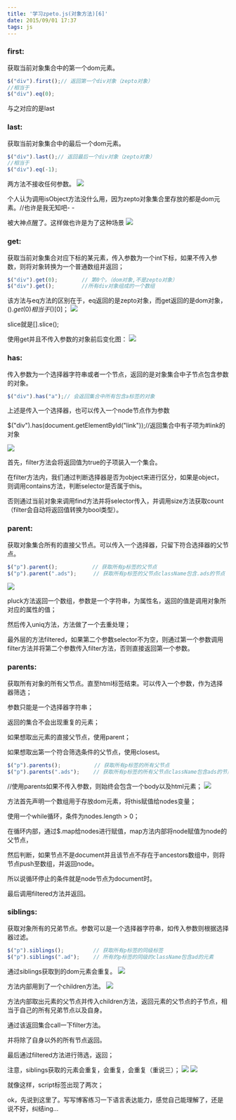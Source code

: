 ```yaml
---
title: '学习zpeto.js(对象方法)[6]'
date: 2015/09/01 17:37
tags: js
---
```


### first:

获取当前对象集合中的第一个dom元素。

```javascript
$("div").first();// 返回第一个div对象（zepto对象）
//相当于
$("div").eq(0);
```

与之对应的是last

### last:

获取当前对象集合中的最后一个dom元素。

```javascript
$("div").last();// 返回最后一个div对象（zepto对象）
//相当于
$("div").eq(-1);
```

两方法不接收任何参数。
![](/images/learning-zepto-js-object-sixth/screen-shot-1.png)

个人认为调用isObject方法没什么用，因为zepto对象集合里存放的都是dom元素。//也许是我无知吧- -

被大神点醒了。这样做也许是为了这种场景
![](/images/learning-zepto-js-object-sixth/screen-shot-2.png)

### get:

获取当前对象集合对应下标的某元素，传入参数为一个int下标，如果不传入参数，则将对象转换为一个普通数组并返回；

```javascript
$("div").get(0); 　　　　// 第0个。（dom对象,不是zepto对象）
$("div").get(); 　　　　 //所有div对象组成的一个数组
```

该方法与eq方法的区别在于，eq返回的是zepto对象，而get返回的是dom对象，$().get(0)相当于$()[0]；
![](/images/learning-zepto-js-object-sixth/screen-shot-3.png)

slice就是[].slice();

使用get并且不传入参数的对象前后变化图：
![](/images/learning-zepto-js-object-sixth/screen-shot-4.png)

### has:

传入参数为一个选择器字符串或者一个节点，返回的是对象集合中子节点包含参数的对象。

```javascript
$("div").has("a");// 会返回集合中所有包含a标签的对象
```

上述是传入一个选择器，也可以传入一个node节点作为参数

$("div").has(document.getElementById("link"));//返回集合中有子项为#link的对象

![](/images/learning-zepto-js-object-sixth/screen-shot-5.png)

首先，filter方法会将返回值为true的子项装入一个集合。

在filter方法内，我们通过判断选择器是否为object来进行区分，如果是object，则调用contains方法，判断selector是否属于this。

否则通过当前对象来调用find方法并将selector传入，并调用size方法获取count（filter会自动将返回值转换为bool类型）。

### parent:

获取对象集合所有的直接父节点。可以传入一个选择器，只留下符合选择器的父节点。

```javascript
$("p").parent(); 　　　　　　// 获取所有p标签的父节点
$("p").parent(".ads");  　　// 获取所有p标签的父节点className包含.ads的节点
```
![](/images/learning-zepto-js-object-sixth/screen-shot-6.png)

pluck方法返回一个数组，参数是一个字符串，为属性名，返回的值是调用对象所对应的属性的值；

然后传入uniq方法，方法做了一个去重处理；

最外层的方法filtered，如果第二个参数selector不为空，则通过第一个参数调用filter方法并将第二个参数传入filter方法，否则直接返回第一个参数。

### parents:

获取所有对象的所有父节点。直至html标签结束。可以传入一个参数，作为选择器筛选；

参数只能是一个选择器字符串；

返回的集合不会出现重复的元素；

如果想取出元素的直接父节点，使用parent；

如果想取出第一个符合筛选条件的父节点，使用closest。

```javascript
$("p").parents(); 　　   　　// 获取所有p标签的所有父节点
$("p").parents(".ads"); 　　// 获取所有p标签的所有父节点className包含ads的节点
```

//使用parents如果不传入参数，则始终会包含一个body以及html元素；
![](/images/learning-zepto-js-object-sixth/screen-shot-7.png)

方法首先声明一个数组用于存放dom元素，将this赋值给nodes变量；

使用一个while循环，条件为nodes.length > 0；

在循环内部，通过$.map给nodes进行赋值，map方法内部将node赋值为node的父节点，

然后判断，如果节点不是document并且该节点不存在于ancestors数组中，则将节点push至数组，并返回node。

所以说循环停止的条件就是node节点为document时。

最后调用filtered方法并返回。

### siblings:

获取对象所有的兄弟节点。参数可以是一个选择器字符串，如传入参数则根据选择器过滤。

```javascript
$("p").siblings(); 　　　　　// 获取所有p标签的同级标签
$("p").siblings(".ad"); 　　// 所有的p标签的同级的className包含ad的元素
```

通过siblings获取到的dom元素会重复。
![](/images/learning-zepto-js-object-sixth/screen-shot-8.png)

方法内部用到了一个children方法。
![](/images/learning-zepto-js-object-sixth/screen-shot-9.png)

方法内部取出元素的父节点并传入children方法，返回元素的父节点的子节点，相当于自己的所有兄弟节点以及自身。

通过该返回集合call一下filter方法。

并将除了自身以外的所有节点返回。

最后通过filtered方法进行筛选，返回；

注意，siblings获取的元素会重复，会重复，会重复（重说三）；
![](/images/learning-zepto-js-object-sixth/screen-shot-10.png)
![](/images/learning-zepto-js-object-sixth/screen-shot-11.png)

就像这样，script标签出现了两次；

ok，先说到这里了。写写博客练习一下语言表达能力，感觉自己能理解了，还是说不好，纠结ing...

 
